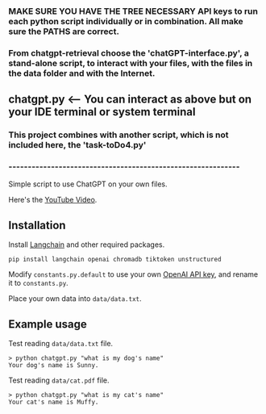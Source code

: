 ### MAKE SURE YOU HAVE THE TREE NECESSARY API keys to run each python script individually or in combination. All make sure the PATHS are correct.

### From chatgpt-retrieval choose the 'chatGPT-interface.py', a stand-alone script, to interact with your files, with the files in the data folder and with the Internet.

## chatgpt.py <-- You can interact as above but on your IDE terminal or system terminal

### This project combines with another script, which is not included here, the 'task-toDo4.py'
### ------------------------------------------------------------

Simple script to use ChatGPT on your own files.

Here's the [YouTube Video](https://youtu.be/9AXP7tCI9PI).

## Installation

Install [Langchain](https://github.com/hwchase17/langchain) and other required packages.
```
pip install langchain openai chromadb tiktoken unstructured
```
Modify `constants.py.default` to use your own [OpenAI API key](https://platform.openai.com/account/api-keys), and rename it to `constants.py`.

Place your own data into `data/data.txt`.

## Example usage
Test reading `data/data.txt` file.
```
> python chatgpt.py "what is my dog's name"
Your dog's name is Sunny.
```

Test reading `data/cat.pdf` file.
```
> python chatgpt.py "what is my cat's name"
Your cat's name is Muffy.
```
